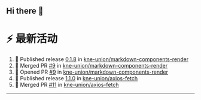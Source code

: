 ## Hi there 👋

<!--

**Here are some ideas to get you started:**

🙋‍♀️ A short introduction - what is your organization all about?
🌈 Contribution guidelines - how can the community get involved?
👩‍💻 Useful resources - where can the community find your docs? Is there anything else the community should know?
🍿 Fun facts - what does your team eat for breakfast?
🧙 Remember, you can do mighty things with the power of [Markdown](https://docs.github.com/github/writing-on-github/getting-started-with-writing-and-formatting-on-github/basic-writing-and-formatting-syntax)
-->


# ⚡ 最新活动

<!--START_SECTION:activity-->
1. 🚀 Published release [0.1.8](https://github.com/kne-union/markdown-components-render/releases/tag/0.1.8) in [kne-union/markdown-components-render](https://github.com/kne-union/markdown-components-render)
2. 🎉 Merged PR [#9](https://github.com/kne-union/markdown-components-render/pull/9) in [kne-union/markdown-components-render](https://github.com/kne-union/markdown-components-render)
3. 💪 Opened PR [#9](https://github.com/kne-union/markdown-components-render/pull/9) in [kne-union/markdown-components-render](https://github.com/kne-union/markdown-components-render)
4. 🚀 Published release [1.1.0](https://github.com/kne-union/axios-fetch/releases/tag/1.1.0) in [kne-union/axios-fetch](https://github.com/kne-union/axios-fetch)
5. 🎉 Merged PR [#11](https://github.com/kne-union/axios-fetch/pull/11) in [kne-union/axios-fetch](https://github.com/kne-union/axios-fetch)
<!--END_SECTION:activity-->

---

